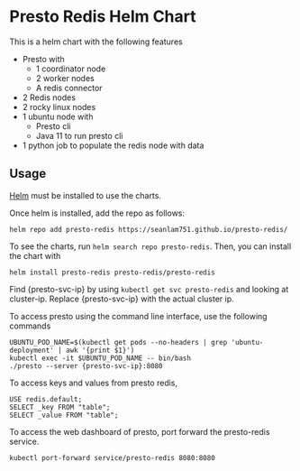 Presto Redis Helm Chart
==
This is a helm chart with the following features
- Presto with
    - 1 coordinator node
    - 2 worker nodes
    - A redis connector
- 2 Redis nodes
- 2 rocky linux nodes
- 1 ubuntu node with
    - Presto cli
    - Java 11 to run presto cli
- 1 python job to populate the redis node with data
## Usage
[Helm](https://helm.sh) must be installed to use the charts.

Once helm is installed, add the repo as follows:
```console
helm repo add presto-redis https://seanlam751.github.io/presto-redis/
```
To see the charts, run `helm search repo presto-redis`.
Then, you can install the chart with
```console
helm install presto-redis presto-redis/presto-redis
```
Find {presto-svc-ip} by using `kubectl get svc presto-redis` and looking at cluster-ip. Replace {presto-svc-ip} with the actual cluster ip.

To access presto using the command line interface, use the following commands
```
UBUNTU_POD_NAME=$(kubectl get pods --no-headers | grep 'ubuntu-deployment' | awk '{print $1}')
kubectl exec -it $UBUNTU_POD_NAME -- bin/bash
./presto --server {presto-svc-ip}:8080
```
To access keys and values from presto redis,
```
USE redis.default;
SELECT _key FROM "table";
SELECT _value FROM "table";
```
To access the web dashboard of presto, port forward the presto-redis service.
```
kubectl port-forward service/presto-redis 8080:8080
```
